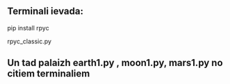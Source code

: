 ## Terminali ievada:

pip install rpyc

rpyc_classic.py

## Un tad palaizh earth1.py , moon1.py, mars1.py no citiem terminaliem
